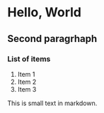 # Hello, World

## Second paragrhaph

### List of items

1. Item 1
2. Item 2
3. Item 3

This is small text in markdown.
